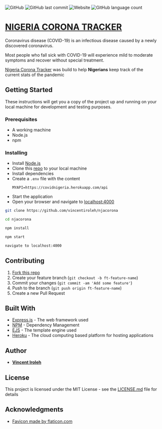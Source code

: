 ![GitHub](https://img.shields.io/github/license/vincentiroleh/njacorona)
![GitHub last commit](https://img.shields.io/github/last-commit/vincentiroleh/njacorona)
![Website](https://img.shields.io/website?down_message=offline&up_message=online&url=https%3A%2F%2Fnjacorona.herokuapp.com)
![GitHub language count](https://img.shields.io/github/languages/count/vincentiroleh/njacorona)

# [NIGERIA CORONA TRACKER](https://njacorona.herokuapp.com)

Coronavirus disease (COVID-19) is an infectious disease caused by a newly discovered coronavirus.

Most people who fall sick with COVID-19 will experience mild to moderate symptoms and recover without special treatment.

[Nigeria Corona Tracker](https://njacorona.herokuapp.com) was build to help **Nigerians** keep track of the current stats of the pandemic

## Getting Started

These instructions will get you a copy of the project up and running on your local machine for development and testing purposes.

### Prerequisites

- A working machine
- Node.js
- npm


### Installing

- Install [Node.js](https://nodejs.org)
- Clone this [repo](https://github.com/vincentiroleh/njacorona) to your local machine
- Install dependencies 
- Create a `.env` file with the content 
  ```env
  MYAPI=https://covidnigeria.herokuapp.com/api
  ```
- Start the application
- Open your browser and navigate to [localhost:4000](localhost:4000)

```bash
git clone https://github.com/vincentiroleh/njacorona
```

```bash
cd njacorona
```

```bash
npm install
```

```bash
npm start
```

```txt
navigate to localhost:4000
```
## Contributing

1. [Fork this repo](https://github.com/vincentiroleh/njacorona)
2. Create your feature branch (`git checkout -b ft-feature-name`)
3. Commit your changes (`git commit -am 'Add some feature'`)
4. Push to the branch (`git push origin ft-feature-name`)
5. Create a new Pull Request

## Built With

* [Express.js](https://expressjs.com) - The web framework used
* [NPM](https://www.npmjs.com/) - Dependency Management
* [EJS](https://ejs.co/) - The template engine used
* [Heroku](https://www.heroku.com/) - The cloud computing based platform for hosting applications


## Author

* **[Vincent Iroleh](https://twitter.com/IrolehVincent)**


## License

This project is licensed under the MIT License - see the [LICENSE.md](https://github.com/vincentiroleh/njacorona/blob/master/LICENSE) file for details

## Acknowledgments

* [Favicon made by flaticon.com](https://www.flaticon.com/authors/freepik)
